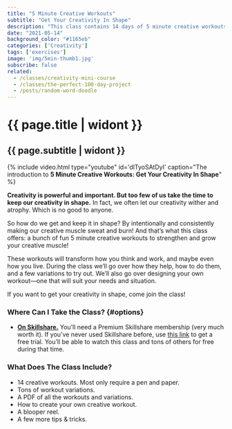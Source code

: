 ```yaml
---
title: "5 Minute Creative Workouts"
subtitle: "Get Your Creativity In Shape"
description: "This class contains 14 days of 5 minute creative workouts. Workouts like coming up with the meanings of random acronyms, making up stories, drawing random words, and combining words to make new ideas and drawings."
date: "2021-05-14"
background_color: "#1165eb"
categories: ['Creativity']
tags: ['exercises']
image: 'img/5min-thumb1.jpg'
subscribe: false
related:
  - /classes/creativity-mini-course
  - /classes/the-perfect-100-day-project
  - /posts/random-word-doodle
---
```


# {{ page.title | widont }}
## {{ page.subtitle | widont }}

{% include video.html type="youtube" id='dlTyoSAtDyI' caption="The introduction to **5 Minute Creative Workouts: Get Your Creativity In Shape**" %}

**Creativity is powerful and important. But too few of us take the time to keep our creativity in shape.** In fact, we often let our creativity wither and atrophy. Which is no good to anyone.

So how do we get and keep it in shape? By intentionally and consistently making our creative muscle sweat and burn! And that’s what this class offers: a bunch of fun 5 minute creative workouts to strengthen and grow your creative muscle!

These workouts will transform how you think and work, and maybe even how you live. During the class we’ll go over how they help, how to do them, and a few variations to try out. We’ll also go over designing your own workout—one that will suit your needs and situation.

If you want to get your creativity in shape, come join the class!

### Where Can I Take the Class? {#options}

- [**On Skillshare.**](https://ttkb.me/5min-sk) You’ll need a Premium Skillshare membership (very much worth it). If you’ve never used Skillshare before, use [this link](https://ttkb.me/5min-sk) to get a free trial. You’ll be able to watch this class and tons of others for free during that time.

### What Does The Class Include?
- 14 creative workouts. Most only require a pen and paper.
- Tons of workout variations.
- A PDF of all the workouts and variations.
- How to create your own creative workout.
- A blooper reel.
- A few more tips & tricks.
